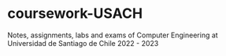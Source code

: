 # coursework-USACH

Notes, assignments, labs and exams of Computer Engineering at Universidad de Santiago de Chile 2022 - 2023